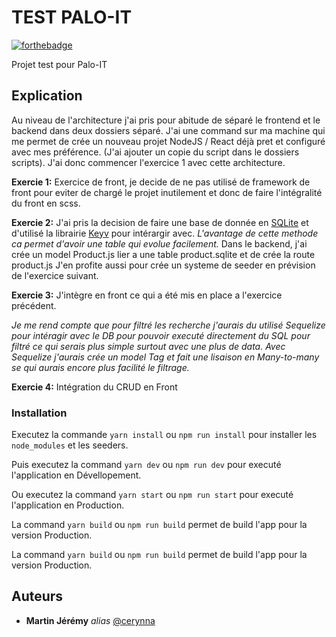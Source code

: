 
# TEST PALO-IT

[![forthebadge](http://forthebadge.com/images/badges/built-with-love.svg)](http://forthebadge.com)

Projet test pour Palo-IT


## Explication

Au niveau de l'architecture j'ai pris pour abitude de séparé le frontend et le backend dans deux dossiers séparé.
J'ai une command sur ma machine qui me permet de crée un nouveau projet NodeJS / React déjà pret et configuré avec mes préférence. (J'ai ajouter un copie du script dans le dossiers scripts).
J'ai donc commencer l'exercice 1 avec cette architecture.

**Exercie 1:**
Exercice de front, je decide de ne pas utilisé de framework de front pour eviter de chargé le projet inutilement et donc de faire l'intégralité du front en scss.


**Exercie 2:**
J'ai pris la decision de faire une base de donnée en [SQLite](https://www.sqlite.org/index.html) et d'utilisé la librairie [Keyv](https://www.npmjs.com/package/keyv) pour intérargir avec.
*L'avantage de cette methode ca permet d'avoir une table qui evolue facilement.*
Dans le backend, j'ai crée un model Product.js lier a une table product.sqlite et de crée la route product.js
J'en profite aussi pour crée un systeme de seeder en prévision de l'exercice suivant.

**Exercie 3:**
J'intègre en front ce qui a été mis en place a l'exercice précédent.

*Je me rend compte que pour filtré les recherche j'aurais du utilisé Sequelize pour intéragir avec le DB pour pouvoir executé directement du SQL pour filtré ce qui serais plus simple surtout avec une plus de data. Avec Sequelize j'aurais crée un model Tag et fait une lisaison en Many-to-many se qui aurais encore plus facilité le filtrage.*

**Exercie 4:**
Intégration du CRUD en Front


### Installation

Executez la commande `yarn install` ou `npm run install` pour installer les `node_modules` et les seeders.

Puis executez la command `yarn dev` ou `npm run dev` pour executé l'application en Dévellopement.

Ou executez la command `yarn start` ou `npm run start` pour executé l'application en Production.

La command `yarn build` ou `npm run build` permet de build l'app pour la version Production.

La command `yarn build` ou `npm run build` permet de build l'app pour la version Production.


## Auteurs

- **Martin Jérémy**  _alias_  [@cerynna](https://github.com/cerynna)
